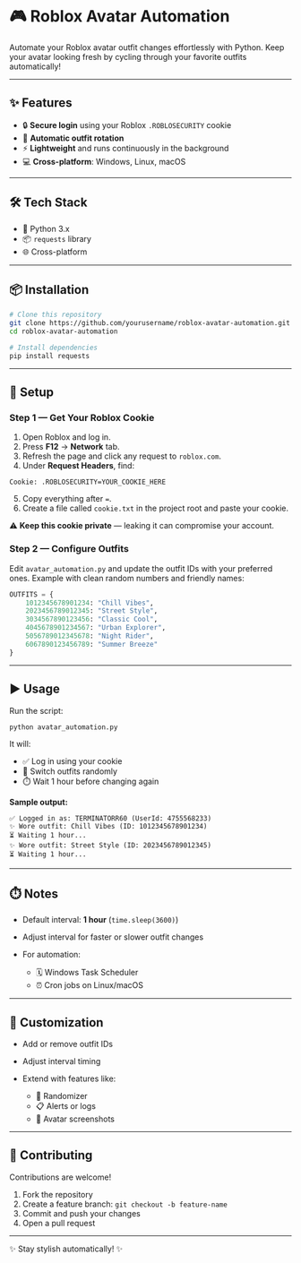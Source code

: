 # 🎮 Roblox Avatar Automation

Automate your Roblox avatar outfit changes effortlessly with Python. Keep your avatar looking fresh by cycling through your favorite outfits automatically!

---

## ✨ Features

* 🔒 **Secure login** using your Roblox `.ROBLOSECURITY` cookie
* 👕 **Automatic outfit rotation**
* ⚡ **Lightweight** and runs continuously in the background
* 💻 **Cross-platform**: Windows, Linux, macOS

---

## 🛠️ Tech Stack

* 🐍 Python 3.x
* 📦 `requests` library
* 🌐 Cross-platform

---

## 📦 Installation

```bash
# Clone this repository
git clone https://github.com/yourusername/roblox-avatar-automation.git
cd roblox-avatar-automation

# Install dependencies
pip install requests
```

---

## 🔑 Setup

### Step 1 — Get Your Roblox Cookie

1. Open Roblox and log in.
2. Press **F12** → **Network** tab.
3. Refresh the page and click any request to `roblox.com`.
4. Under **Request Headers**, find:

```
Cookie: .ROBLOSECURITY=YOUR_COOKIE_HERE
```

5. Copy everything after `=`.
6. Create a file called `cookie.txt` in the project root and paste your cookie.

⚠️ **Keep this cookie private** — leaking it can compromise your account.

### Step 2 — Configure Outfits

Edit `avatar_automation.py` and update the outfit IDs with your preferred ones. Example with clean random numbers and friendly names:

```python
OUTFITS = {
    1012345678901234: "Chill Vibes",
    2023456789012345: "Street Style",
    3034567890123456: "Classic Cool",
    4045678901234567: "Urban Explorer",
    5056789012345678: "Night Rider",
    6067890123456789: "Summer Breeze"
}
```

---

## ▶️ Usage

Run the script:

```bash
python avatar_automation.py
```

It will:

* ✅ Log in using your cookie
* 👕 Switch outfits randomly
* ⏱️ Wait 1 hour before changing again

**Sample output:**

```
✅ Logged in as: TERMINATORR60 (UserId: 4755568233)
✨ Wore outfit: Chill Vibes (ID: 1012345678901234)
⏳ Waiting 1 hour...
✨ Wore outfit: Street Style (ID: 2023456789012345)
⏳ Waiting 1 hour...
```

---

## ⏱️ Notes

* Default interval: **1 hour** (`time.sleep(3600)`)
* Adjust interval for faster or slower outfit changes
* For automation:

  * 🗓️ Windows Task Scheduler
  * ⏰ Cron jobs on Linux/macOS

---

## 🎨 Customization

* Add or remove outfit IDs
* Adjust interval timing
* Extend with features like:

  * 🎲 Randomizer
  * 📋 Alerts or logs
  * 📸 Avatar screenshots

---

## 🤝 Contributing

Contributions are welcome!

1. Fork the repository
2. Create a feature branch: `git checkout -b feature-name`
3. Commit and push your changes
4. Open a pull request

---

✨ Stay stylish automatically! ✨
